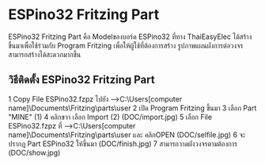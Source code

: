 # ESPino32 Fritzing Part
 ESPino32 Fritzing Part คือ Modelของบอร์ด ESPino32 ที่ทาง ThaiEasyElec ได้สร้างขึ้นมาเพื่อใช้ร่วมกับ Program Fritzing เพื่อให้ผู้ใช้ที่ต้องการสร้าง
 รูปภาพแผนผังการต่อวงจร สามารถสร้างได้สะดวกมากขึ้น 
## วิธีติดตั้ง ESPino32 Fritzing Part
 1 Copy File ESPino32.fzpz ไปยัง -->C:\Users\[computer name]\Documents\Fritzing\parts\user
 2 เปิด Program Fritzing ขึ้นมา
 3 เลือก Part "MINE" (1)
 4 คลิกขวา เลือก Import (2)
 (DOC/import.jpg)
 5 เลือก File ESPino32.fzpz ที่ -->C:\Users\[computer name]\Documents\Fritzing\parts\user และ คลิกOPEN
 (DOC/selfile.jpg)
 6 จะปรากฎ Part ESPino32 ให้ขึ้นมา 
 (DOC/finish.jpg)
 7 สามารถวาดผังวงจรตามต้องการ 
 (DOC/show.jpg)
